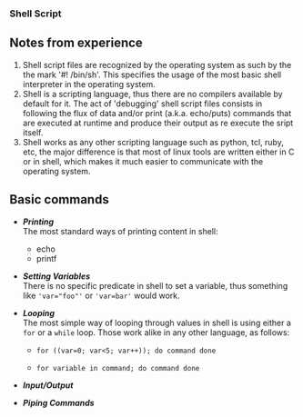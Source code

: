 ### Shell Script

## Notes from experience
1) Shell script files are recognized by the operating system as such by the the mark '#! /bin/sh'. This specifies the usage of the most basic shell interpreter in the operating system.
2) Shell is a scripting language, thus there are no compilers available by default for it. The act of 'debugging' shell script files consists in following the flux of data and/or print (a.k.a. echo/puts) commands that are executed at runtime and produce their output as re execute the sript itself.
3) Shell works as any other scripting language such as python, tcl, ruby, etc, the major difference is that most of linux tools are written either in C or in shell, which makes it much easier to communicate with the operating system.

## Basic commands
- ***Printing*** <br/>
The most standard ways of printing content in shell:
   * echo
   * printf
  
- ***Setting Variables*** <br/>
  There is no specific predicate in shell to set a variable, thus something like `'var="foo"'` or `'var=bar'` would work.

- ***Looping*** <br/>
  The most simple way of looping through values in shell is using either a `for` or a `while` loop. Those work alike in any other language, as follows:
  * `for ((var=0; var<5; var++)); do command done`
  
  * `for variable in command; do command done` 
  

- ***Input/Output*** <br/>

- ***Piping Commands*** <br/>
